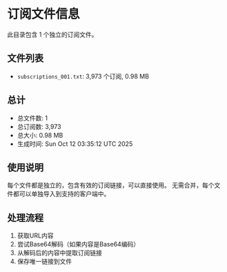 # 订阅文件信息

此目录包含 1 个独立的订阅文件。

## 文件列表

- `subscriptions_001.txt`: 3,973 个订阅, 0.98 MB

## 总计
- 总文件数: 1
- 总订阅数: 3,973
- 总大小: 0.98 MB
- 生成时间: Sun Oct 12 03:35:12 UTC 2025

## 使用说明
每个文件都是独立的，包含有效的订阅链接，可以直接使用。
无需合并，每个文件都可以单独导入到支持的客户端中。

## 处理流程
1. 获取URL内容
2. 尝试Base64解码（如果内容是Base64编码）
3. 从解码后的内容中提取订阅链接
4. 保存唯一链接到文件
